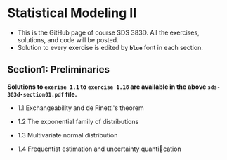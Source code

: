 # Statistical Modeling II
- This is the GitHub page of course SDS 383D. All the exercises, solutions, and code will be posted. 
- Solution to every exercise is edited by __````blue````__ font in each section.


## Section1: Preliminaries
__Solutions to ````exerise 1.1```` to ````exercise 1.18```` are available in the above ````sds-383d-section01.pdf```` file.__

- 1.1 Exchangeability and de Finetti's theorem

- 1.2 The exponential family of distributions

- 1.3 Multivariate normal distribution
 
- 1.4 Frequentist estimation and uncertainty quantication

